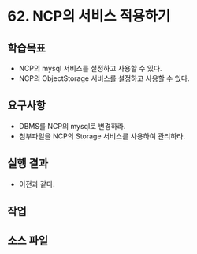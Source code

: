 # 62. NCP의 서비스 적용하기

## 학습목표

- NCP의 mysql 서비스를 설정하고 사용할 수 있다.
- NCP의 ObjectStorage 서비스를 설정하고 사용할 수 있다.

## 요구사항

- DBMS를 NCP의 mysql로 변경하라.
- 첨부파일을 NCP의 Storage 서비스를 사용하여 관리하라.

## 실행 결과

- 이전과 같다.

## 작업



## 소스 파일

